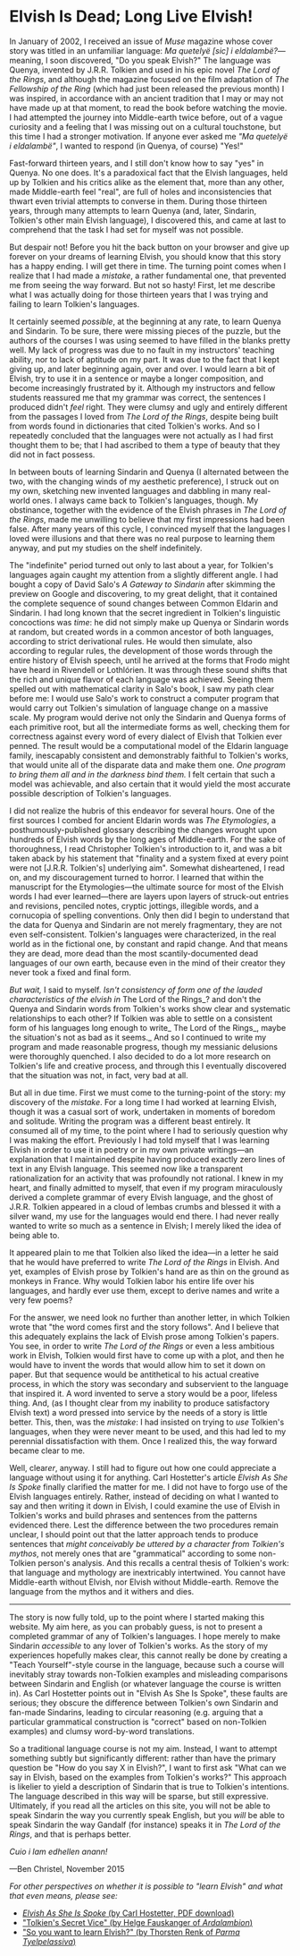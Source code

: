 # Elvish Is Dead; Long Live Elvish!

In January of 2002, I received an issue of _Muse_ magazine whose cover story was titled in an unfamiliar language: _Ma quetelyë [sic] i eldalambë?_—meaning, I soon discovered, "Do you speak Elvish?" The language was Quenya, invented by J.R.R. Tolkien and used in his epic novel _The Lord of the Rings_, and although the magazine focused on the film adaptation of _The Fellowship of the Ring_ (which had just been released the previous month) I was inspired, in accordance with an ancient tradition that I may or may not have made up at that moment, to read the book before watching the movie. I had attempted the journey into Middle-earth twice before, out of a vague curiosity and a feeling that I was missing out on a cultural touchstone, but this time I had a stronger motivation. If anyone ever asked me _"Ma quetelyë i eldalambë"_, I wanted to respond (in Quenya, of course) "Yes!"

Fast-forward thirteen years, and I still don't know how to say "yes" in Quenya. No one does. It's a paradoxical fact that the Elvish languages, held up by Tolkien and his critics alike as the element that, more than any other, made Middle-earth feel "real", are full of holes and inconsistencies that thwart even trivial attempts to converse in them. During those thirteen years, through many attempts to learn Quenya (and, later, Sindarin, Tolkien's other main Elvish language), I discovered this, and came at last to comprehend that the task I had set for myself was not possible.

But despair not! Before you hit the back button on your browser and give up forever on your dreams of learning Elvish, you should know that this story has a happy ending. I will get there in time. The turning point comes when I realize that I had made a _mistake_, a rather fundamental one, that prevented me from seeing the way forward. But not so hasty! First, let me describe what I was actually doing for those thirteen years that I was trying and failing to learn Tolkien's languages.

It certainly seemed *possible*, at the beginning at any rate, to learn Quenya and Sindarin. To be sure, there were missing pieces of the puzzle, but the authors of the courses I was using seemed to have filled in the blanks pretty well. My lack of progress was due to no fault in my instructors' teaching ability, nor to lack of aptitude on my part. It was due to the fact that I kept giving up, and later beginning again, over and over. I would learn a bit of Elvish, try to use it in a sentence or maybe a longer composition, and become increasingly frustrated by it. Although my instructors and fellow students reassured me that my grammar was correct, the sentences I produced didn't *feel* right. They were clumsy and ugly and entirely different from the passages I loved from _The Lord of the Rings_, despite being built from words found in dictionaries that cited Tolkien's works. And so I repeatedly concluded that the languages were not actually as I had first thought them to be; that I had ascribed to them a type of beauty that they did not in fact possess.

In between bouts of learning Sindarin and Quenya (I alternated between the two, with the changing winds of my aesthetic preference), I struck out on my own, sketching new invented languages and dabbling in many real-world ones. I always came back to Tolkien's languages, though. My obstinance, together with the evidence of the Elvish phrases in _The Lord of the Rings_, made me unwilling to believe that my first impressions had been false. After many years of this cycle, I convinced myself that the languages I loved were illusions and that there was no real purpose to learning them anyway, and put my studies on the shelf indefinitely.

The "indefinite" period turned out only to last about a year, for Tolkien's languages again caught my attention from a slightly different angle. I had bought a copy of David Salo's _A Gateway to Sindarin_ after skimming the preview on Google and discovering, to my great delight, that it contained the complete sequence of sound changes between Common Eldarin and Sindarin. I had long known that the secret ingredient in Tolkien's linguistic concoctions was *time*: he did not simply make up Quenya or Sindarin words at random, but created words in a common ancestor of both languages, according to strict derivational rules. He would then simulate, also according to regular rules, the development of those words through the entire history of Elvish speech, until he arrived at the forms that Frodo might have heard in Rivendell or Lothlórien. It was through these sound shifts that the rich and unique flavor of each language was achieved. Seeing them spelled out with mathematical clarity in Salo's book, I saw my path clear before me: I would use Salo's work to construct a computer program that would carry out Tolkien's simulation of language change on a massive scale. My program would derive not only the Sindarin and Quenya forms of each primitive root, but all the intermediate forms as well, checking them for correctness against every word of every dialect of Elvish that Tolkien ever penned. The result would be a computational model of the Eldarin language family, inescapably consistent and demonstrably faithful to Tolkien's works, that would unite all of the disparate data and make them one. _One program to bring them all and in the darkness bind them._ I felt certain that such a model was achievable, and also certain that it would yield the most accurate possible description of Tolkien's languages.

I did not realize the hubris of this endeavor for several hours. One of the first sources I combed for ancient Eldarin words was _The Etymologies_, a posthumously-published glossary describing the changes wrought upon hundreds of Elvish words by the long ages of Middle-earth. For the sake of thoroughness, I read Christopher Tolkien's introduction to it, and was a bit taken aback by his statement that "finality and a system fixed at every point were not [J.R.R. Tolkien's] underlying aim". Somewhat disheartened, I read on, and my discouragement turned to horror. I learned that within the manuscript for the Etymologies—the ultimate source for most of the Elvish words I had ever learned—there are layers upon layers of struck-out entries and revisions, penciled notes, cryptic jottings, illegible words, and a cornucopia of spelling conventions. Only then did I begin to understand that the data for Quenya and Sindarin are not merely fragmentary, they are not even self-consistent. Tolkien's languages were characterized, in the real world as in the fictional one, by constant and rapid change. And that means they are dead, more dead than the most scantily-documented dead languages of our own earth, because even in the mind of their creator they never took a fixed and final form.

_But wait,_ I said to myself. _Isn't consistency of form one of the lauded characteristics of the elvish in_ The Lord of the Rings_? and don't the Quenya and Sindarin words from Tolkien's works show clear and systematic relationships to each other? If Tolkien was able to settle on a consistent form of his languages long enough to write_ The Lord of the Rings_, maybe the situation's not as bad as it seems._ And so I continued to write my program and made reasonable progress, though my messianic delusions were thoroughly quenched. I also decided to do a lot more research on Tolkien's life and creative process, and through this I eventually discovered that the situation was not, in fact, very bad at all.

But all in due time. First we must come to the turning-point of the story: my discovery of the *mistake*. For a long time I had worked at learning Elvish, though it was a casual sort of work, undertaken in moments of boredom and solitude. Writing the program was a different beast entirely. It consumed all of my time, to the point where I had to seriously question why I was making the effort. Previously I had told myself that I was learning Elvish in order to use it in poetry or in my own private writings—an explanation that I maintained despite having produced exactly zero lines of text in any Elvish language. This seemed now like a transparent rationalization for an activity that was profoundly not rational. I knew in my heart, and finally admitted to myself, that even if my program miraculously derived a complete grammar of every Elvish language, and the ghost of J.R.R. Tolkien appeared in a cloud of lembas crumbs and blessed it with a silver wand, my use for the languages would end there. I had never really wanted to write so much as a sentence in Elvish; I merely liked the idea of being able to.

It appeared plain to me that Tolkien also liked the idea—in a letter he said that he would have preferred to write _The Lord of the Rings_ in Elvish. And yet, examples of Elvish prose by Tolkien's hand are as thin on the ground as monkeys in France. Why would Tolkien labor his entire life over his languages, and hardly ever use them, except to derive names and write a very few poems?

For the answer, we need look no further than another letter, in which Tolkien wrote that "the word comes first and the story follows". And I believe that this adequately explains the lack of Elvish prose among Tolkien's papers. You see, in order to write _The Lord of the Rings_ or even a less ambitious work in Elvish, Tolkien would first have to come up with a plot, and then he would have to invent the words that would allow him to set it down on paper. But that sequence would be antithetical to his actual creative process, in which the story was secondary and subservient to the language that inspired it. A word invented to serve a story would be a poor, lifeless thing. And, (as I thought clear from my inability to produce satisfactory Elvish text) a word pressed into service by the needs of a story is little better. This, then, was the *mistake*: I had insisted on trying to *use* Tolkien's languages, when they were never meant to be used, and this had led to my perennial dissatisfaction with them. Once I realized this, the way forward became clear to me.

Well, clear<em>er</em>, anyway. I still had to figure out how one could appreciate a language without using it for anything. Carl Hostetter's article _Elvish As She Is Spoke_ finally clarified the matter for me. I did not have to forgo use of the Elvish languages entirely. Rather, instead of deciding on what I wanted to say and then writing it down in Elvish, I could examine the use of Elvish in Tolkien's works and build phrases and sentences from the patterns evidenced there. Lest the difference between the two procedures remain unclear, I should point out that the latter approach tends to produce sentences that *might conceivably be uttered by a character from Tolkien's mythos*, not merely ones that are "grammatical" according to some non-Tolkien person's analysis. And this recalls a central thesis of Tolkien's work: that language and mythology are inextricably intertwined. You cannot have Middle-earth without Elvish, nor Elvish without Middle-earth. Remove the language from the mythos and it withers and dies.

---

The story is now fully told, up to the point where I started making this website. My aim here, as you can probably guess, is not to present a completed grammar of any of Tolkien's languages. I hope merely to make Sindarin *accessible* to any lover of Tolkien's works. As the story of my experiences hopefully makes clear, this cannot really be done by creating a "Teach Yourself"-style course in the language, because such a course will inevitably stray towards non-Tolkien examples and misleading comparisons between Sindarin and English (or whatever language the course is written in). As Carl Hostetter points out in "Elvish As She Is Spoke", these faults are serious; they obscure the difference between Tolkien's own Sindarin and fan-made Sindarins, leading to circular reasoning (e.g. arguing that a particular grammatical construction is "correct" based on non-Tolkien examples) and clumsy word-by-word translations.

So a traditional language course is not my aim. Instead, I want to attempt something subtly but significantly different: rather than have the primary question be "How do you say X in Elvish?", I want to first ask "What can we say in Elvish, based on the examples from Tolkien's works?" This approach is likelier to yield a description of Sindarin that is true to Tolkien's intentions. The language described in this way will be sparse, but still expressive. Ultimately, if you read all the articles on this site, you will not be able to speak Sindarin the way you currently speak English, but you _will_ be able to speak Sindarin the way Gandalf (for instance) speaks it in _The Lord of the Rings_, and that is perhaps better.

_Cuio i lam edhellen anann!_

—Ben Christel, November 2015

*For other perspectives on whether it is possible to "learn Elvish" and what that even means, please see:*

- [_Elvish As She Is Spoke_ (by Carl Hostetter, PDF download)](http://www.elvish.org/articles/EASIS.pdf)
- ["Tolkien's Secret Vice" (by Helge Fauskanger of _Ardalambion_)](http://folk.uib.no/hnohf/vice.htm)
- ["So you want to learn Elvish?" (by Thorsten Renk of _Parma Tyelpelassiva_)](http://www.science-and-fiction.org/elvish/learn_elvish.html)
